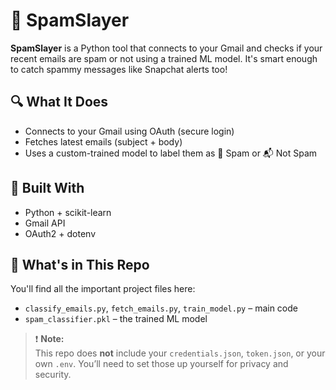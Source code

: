# 📧 SpamSlayer

**SpamSlayer** is a Python tool that connects to your Gmail and checks if your recent emails are spam or not using a trained ML model. It's smart enough to catch spammy messages like Snapchat alerts too!

## 🔍 What It Does

- Connects to your Gmail using OAuth (secure login)
- Fetches latest emails (subject + body)
- Uses a custom-trained model to label them as 🚫 Spam or 📬 Not Spam

## 🧠 Built With

- Python + scikit-learn
- Gmail API
- OAuth2 + dotenv

## 📁 What's in This Repo

You'll find all the important project files here:

- `classify_emails.py`, `fetch_emails.py`, `train_model.py` – main code
- `spam_classifier.pkl` – the trained ML model

> ❗ **Note:**  
> This repo does **not** include your `credentials.json`, `token.json`, or your own `.env`. You’ll need to set those up yourself for privacy and security.
